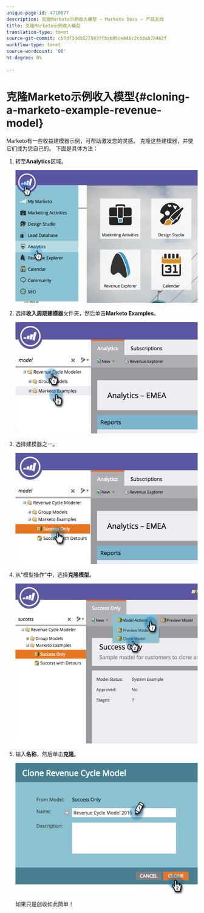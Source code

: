 ```yaml
---
unique-page-id: 4718677
description: 克隆Marketo示例收入模型 — Marketo Docs — 产品文档
title: 克隆Marketo示例收入模型
translation-type: tm+mt
source-git-commit: cb7df3dd38275837f8ab05ce846c2c68ab78462f
workflow-type: tm+mt
source-wordcount: '80'
ht-degree: 0%

---
```



# 克隆Marketo示例收入模型{#cloning-a-marketo-example-revenue-model}

Marketo有一些收益建模器示例，可帮助激发您的灵感。 克隆这些建模器，并使它们成为您自己的。 下面是具体方法：

1. 转至&#x200B;**Analytics**&#x200B;区域。

   ![](assets/image2015-4-27-17-3a37-3a30.png)

1. 选择&#x200B;**收入周期建模器**&#x200B;文件夹，然后单击&#x200B;**Marketo Examples**。

   ![](assets/image2015-4-27-17-3a11-3a39.png)

1. 选择建模器之一。

   ![](assets/image2015-4-27-17-3a33-3a11.png)

1. 从“模型操作”中，选择&#x200B;**克隆模型**。

   ![](assets/image2015-4-27-17-3a18-3a29.png)

1. 输入&#x200B;**名称**，然后单击&#x200B;**克隆**。

   ![](assets/image2015-4-27-17-3a20-3a22.png)

   如果只是创收如此简单！
